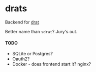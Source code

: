 # drats
Backend for [drat](https://github.com/deciduously/drat)

Better name than `sdrat`?  Jury's out.
#### TODO
* SQLite or Postgres?
* Oauth2?
* Docker - does frontend start it?  nginx?
